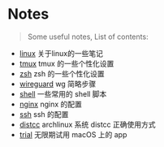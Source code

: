 # Notes

> Some useful notes, List of contents:

- [linux](linux.md) 关于linux的一些笔记
- [tmux](tmux.md) tmux 的一些个性化设置
- [zsh](zsh.md) zsh 的一些个性化设置
- [wireguard](wg.md) wg 简略步骤
- [shell](shell.md) 一些常用的 shell 脚本
- [nginx](nginx.md) nginx 的配置
- [ssh](ssh.md) ssh 的配置
- [distcc](distcc.md) archlinux 系统 distcc 正确使用方式
- [trial](trial.md) 无限期试用 macOS 上的 app

